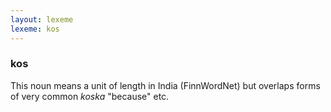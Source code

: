 ```yaml
---
layout: lexeme
lexeme: kos
---
```


###  kos 
This noun means a unit of length in India (FinnWordNet) but overlaps forms of very common *koska* "because" etc.

